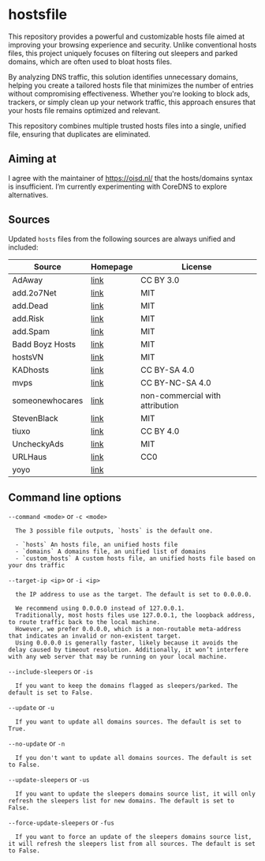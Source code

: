 # hostsfile

This repository provides a powerful and customizable hosts file aimed at improving your browsing experience and security.
Unlike conventional hosts files, this project uniquely focuses on filtering out sleepers and parked domains, which are often used to bloat hosts files.

By analyzing DNS traffic, this solution identifies unnecessary domains, helping you create a tailored hosts file that minimizes the number of entries without compromising effectiveness.
Whether you're looking to block ads, trackers, or simply clean up your network traffic, this approach ensures that your hosts file remains optimized and relevant.

This repository combines multiple trusted hosts files into a single, unified file, ensuring that duplicates are eliminated.

## Aiming at

I agree with the maintainer of https://oisd.nl/ that the hosts/domains syntax is insufficient. I’m currently experimenting with CoreDNS to explore alternatives.

## Sources

Updated `hosts` files from the following sources are always unified and
included:

| Source          | Homepage                                                  | License                         |
| --------------- | --------------------------------------------------------- | ------------------------------- |
| AdAway          | [link](https://adaway.org/)                               | CC BY 3.0                       |
| add.2o7Net      | [link](https://github.com/FadeMind/hosts.extras)          | MIT                             |
| add.Dead        | [link](https://github.com/FadeMind/hosts.extras)          | MIT                             |
| add.Risk        | [link](https://github.com/FadeMind/hosts.extras)          | MIT                             |
| add.Spam        | [link](https://github.com/FadeMind/hosts.extras)          | MIT                             |
| Badd Boyz Hosts | [link](https://github.com/mitchellkrogza/Badd-Boyz-Hosts) | MIT                             |
| hostsVN         | [link](https://github.com/bigdargon/hostsVN)              | MIT                             |
| KADhosts        | [link](https://kadantiscam.netlify.app/)                  | CC BY-SA 4.0                    |
| mvps            | [link](https://winhelp2002.mvps.org/)                     | CC BY-NC-SA 4.0                 |
| someonewhocares | [link](https://someonewhocares.org/hosts/)                | non-commercial with attribution |
| StevenBlack     | [link](https://github.com/StevenBlack/hosts/)             | MIT                             |
| tiuxo           | [link](https://github.com/tiuxo/hosts)                    | CC BY 4.0                       |
| UncheckyAds     | [link](https://github.com/FadeMind/hosts.extras)          | MIT                             |
| URLHaus         | [link](https://urlhaus.abuse.ch/)                         | CC0                             |
| yoyo            | [link](https://pgl.yoyo.org/adservers/)                   |                                 |

## Command line options

`--command <mode>` or `-c <mode>`

      The 3 possible file outputs, `hosts` is the default one.

      - `hosts` An hosts file, an unified hosts file
      - `domains` A domains file, an unified list of domains
      - `custom_hosts` A custom hosts file, an unified hosts file based on your dns traffic

`--target-ip <ip>` or `-i <ip>`

      the IP address to use as the target. The default is set to 0.0.0.0.

      We recommend using 0.0.0.0 instead of 127.0.0.1.
      Traditionally, most hosts files use 127.0.0.1, the loopback address, to route traffic back to the local machine.
      However, we prefer 0.0.0.0, which is a non-routable meta-address that indicates an invalid or non-existent target.
      Using 0.0.0.0 is generally faster, likely because it avoids the delay caused by timeout resolution. Additionally, it won’t interfere with any web server that may be running on your local machine.

`--include-sleepers` or `-is`

      If you want to keep the domains flagged as sleepers/parked. The default is set to False.

`--update` or `-u`

      If you want to update all domains sources. The default is set to True.

`--no-update` or `-n`

      If you don't want to update all domains sources. The default is set to False.

`--update-sleepers` or `-us`

      If you want to update the sleepers domains source list, it will only refresh the sleepers list for new domains. The default is set to False.

`--force-update-sleepers` or `-fus`

      If you want to force an update of the sleepers domains source list, it will refresh the sleepers list from all sources. The default is set to False.
